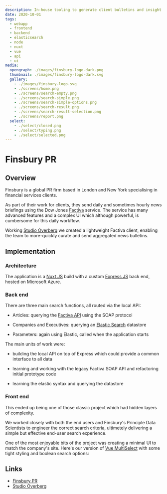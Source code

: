```yaml
---
description: In-house tooling to generate client bulletins and insight
date: 2020-10-01
tags:
  - webapp
  - frontend
  - backend
  - elasticsearch
  - node
  - nuxt
  - vue
  - api
  - ui
media:
  opengraph: ./images/finsbury-logo-dark.png
  thumbnail: ./images/finsbury-logo-dark.svg
  gallery:
    - ./images/finsbury-logo.svg
    - ./screens/home.png
    - ./screens/search-empty.png
    - ./screens/search-simple.png
    - ./screens/search-simple-options.png
    - ./screens/search-result.png
    - ./screens/search-result-selection.png
    - ./screens/report.png
  select:
    - ./select/closed.png
    - ./select/typing.png
    - ./select/selected.png
---
```


# Finsbury PR

## Overview

Finsbury is a global PR firm based in London and New York specialising in financial services clients.

As part of their work for clients, they send daily and sometimes hourly news briefings using the Dow Jones [Factiva](https://professional.dowjones.com/factiva/) service. The service has many advanced features and a complex UI which although powerful, is cumbersome for this daily workflow.

Working [Studio Overberg](https://www.studio-overberg.com/) we created a lightweight Factiva client, enabling the team to more-quickly curate and send aggregated news bulletins.

## Implementation

### Architecture

The application is a [Nuxt JS](https://nuxtjs.org/) build with a custom [Express JS](https://expressjs.com/) back end, hosted on Microsoft Azure.

### Back end

There are three main search functions, all routed via the local API:

- Articles: querying the [Factiva API](https://www.factiva.com/CP_Developer/ProductHelp/FDK/FDK33/) using the SOAP protocol

- Companies and Executives: querying an [Elastic Search](https://www.elastic.co/) datastore
- Parameters: again using Elastic, called when the application starts

The main units of work were:

- building the local API on top of Express which could provide a common interface to all data

- learning and working with the legacy Factiva SOAP API and refactoring initial prototype code
- learning the elastic syntax and querying the datastore

### Front end

This ended up being one of those classic project which had hidden layers of complexity.

We worked closely with both the end users and Finsbury's Principle Data Scientists to engineer the correct search criteria, ultimetely delivering a simple but effective end-user search experience.

One of the most enjoyable bits of the project was creating a minimal UI to match the company's site. Here's our version of [Vue MultiSelect](https://vue-multiselect.js.org/) with some tight styling and boolean search options:

<MediaGallery media="select" />

## Links

- [Finsbury PR](https://finsbury.com)
- [Studio Overberg](https://www.studio-overberg.com/)
